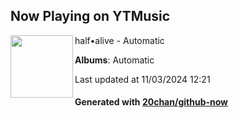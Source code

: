 ## Now Playing on YTMusic

[<img align="left" width="100" src="https://lh3.googleusercontent.com/hTew7jceR2AJwTg_PuI9BnatxODvpw6myMuRyuCZOu06JQcju7B94y61AOCdderUxTj2YPIlt3BWevc">](https://music.youtube.com/watch?v=vmMu7kuKHQo)

half•alive - Automatic

**Albums**: Automatic

Last updated at 11/03/2024 12:21

#### Generated with [20chan/github-now](https://github.com/20chan/github-now)


<!--
**20chan/20chan** is a ✨ _special_ ✨ repository because its `README.md` (this file) appears on your GitHub profile.

Here are some ideas to get you started:

- 🔭 I’m currently working on ...
- 🌱 I’m currently learning ...
- 👯 I’m looking to collaborate on ...
- 🤔 I’m looking for help with ...
- 💬 Ask me about ...
- 📫 How to reach me: ...
- 😄 Pronouns: ...
- ⚡ Fun fact: ...
-->
